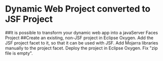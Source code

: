 # Dynamic Web Project converted to JSF Project
##It is possible to transform your dynamic web app into a javaServer Faces Project
##Create an existing, non-JSF project in Eclipse Oxygen.  Add the JSF project facet to it, so that it can be used with JSF.  Add Mojarra libraries manually to the project facet.  Deploy the project in Eclipse Oxygen.  Fix "zip file is empty".  
